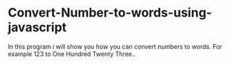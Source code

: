 # Convert-Number-to-words-using-javascript
In this program i will show you how you can convert numbers to words. For example 123 to One Hundred Twenty Three..
